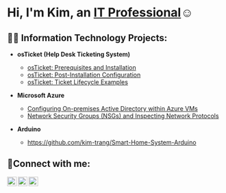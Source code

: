 <h1>Hi, I'm Kim, an <a href="https://www.linkedin.com/in/kim-trang-87abb8238/">IT Professional</a>☺</h1>

<h2>👨‍💻 Information Technology Projects:</h2>

- <b>osTicket (Help Desk Ticketing System)</b>
  - [osTicket: Prerequisites and Installation](https://github.com/kim-trang/osticket-prereqs)
  - [osTicket: Post-Installation Configuration](https://github.com/kim-trang/post-install-config)
  - [osTicket: Ticket Lifecycle Examples](https://github.com/kim-trang/ticket-lifecycle)
- <b>Microsoft Azure</b>
  - [Configuring On-premises Active Directory within Azure VMs](https://github.com/kim-trang/configure-ad)
  - [Network Security Groups (NSGs) and Inspecting Network Protocols](https://github.com/kim-trang/azure-network-protocols)
 
-  <b> Arduino </b>
   - https://github.com/kim-trang/Smart-Home-System-Arduino

<h2>🤳Connect with me:</h2>

[<img align="left" alt="Josh | Twitter" width="22px" src="https://cdn.jsdelivr.net/npm/simple-icons@v3/icons/twitter.svg" />][twitter]
[<img align="left" alt="Josh | LinkedIn" width="22px" src="https://cdn.jsdelivr.net/npm/simple-icons@v3/icons/linkedin.svg" />][linkedin]
[<img align="left" alt="Josh | Instagram" width="22px" src="https://cdn.jsdelivr.net/npm/simple-icons@v3/icons/instagram.svg" />][instagram]

[twitter]: https://twitter.com/Josh
[instagram]: https://www.instagram.com/Josh
[linkedin]: https://www.linkedin.com/in/kim-trang-87abb8238/
